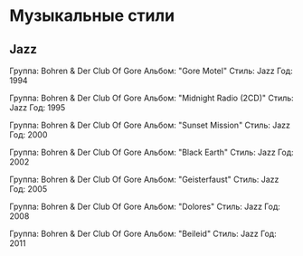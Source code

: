 # Музыкальные стили

## Jazz

Группа: Bohren & Der Club Of Gore
Альбом: "Gore Motel"
Стиль: Jazz
Год: 1994

Группа: Bohren & Der Club Of Gore
Альбом: "Midnight Radio (2CD)"
Стиль: Jazz
Год: 1995

Группа: Bohren & Der Club Of Gore
Альбом: "Sunset Mission"
Стиль: Jazz
Год: 2000

Группа: Bohren & Der Club Of Gore
Альбом: "Black Earth"
Стиль: Jazz
Год: 2002

Группа: Bohren & Der Club Of Gore
Альбом: "Geisterfaust"
Стиль: Jazz
Год: 2005

Группа: Bohren & Der Club Of Gore
Альбом: "Dolores"
Стиль: Jazz
Год: 2008

Группа: Bohren & Der Club Of Gore
Альбом: "Beileid"
Стиль: Jazz
Год: 2011

